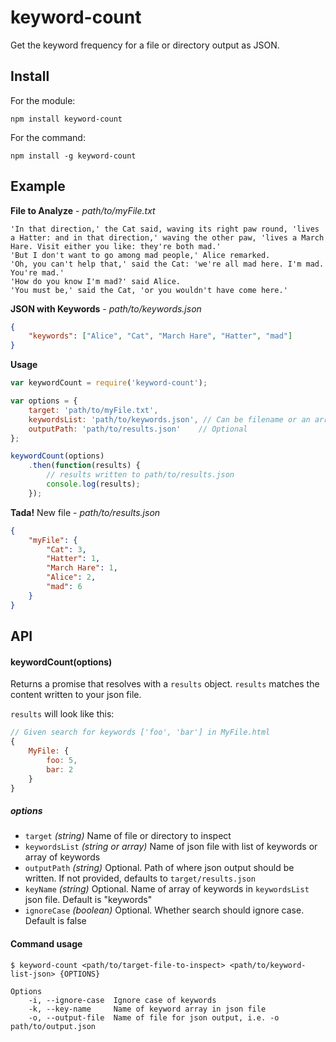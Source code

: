 # keyword-count

Get the keyword frequency for a file or directory output as JSON.

## Install

For the module:
```
npm install keyword-count
```

For the command:
```
npm install -g keyword-count
```

## Example

**File to Analyze** - _path/to/myFile.txt_
```
'In that direction,' the Cat said, waving its right paw round, 'lives a Hatter: and in that direction,' waving the other paw, 'lives a March Hare. Visit either you like: they're both mad.'
'But I don't want to go among mad people,' Alice remarked.
'Oh, you can't help that,' said the Cat: 'we're all mad here. I'm mad. You're mad.'
'How do you know I'm mad?' said Alice.
'You must be,' said the Cat, 'or you wouldn't have come here.'
```

**JSON with Keywords** - _path/to/keywords.json_
```json
{
	"keywords": ["Alice", "Cat", "March Hare", "Hatter", "mad"]
}
```

**Usage**
```javascript
var keywordCount = require('keyword-count');

var options = {
    target: 'path/to/myFile.txt',
    keywordsList: 'path/to/keywords.json', // Can be filename or an array of strings, i.e. ["foo", "bar"]
    outputPath: 'path/to/results.json'    // Optional
};

keywordCount(options)
    .then(function(results) {
        // results written to path/to/results.json
        console.log(results);
    });
```

**Tada!** New file - _path/to/results.json_
```json
{
	"myFile": {
		"Cat": 3,
		"Hatter": 1,
		"March Hare": 1,
		"Alice": 2,
		"mad": 6
	}
}
```

## API

#### keywordCount(options)

Returns a promise that resolves with a `results` object. `results` matches the content written to your json file.

`results` will look like this:

```javascript
// Given search for keywords ['foo', 'bar'] in MyFile.html
{
	MyFile: {
		foo: 5,
		bar: 2
	}
}
```

##### options

* `target` _(string)_ Name of file or directory to inspect
* `keywordsList` _(string or array)_ Name of json file with list of keywords or array of keywords
* `outputPath` _(string)_ Optional. Path of where json output should be written. If not provided, defaults to `target/results.json`
* `keyName` _(string)_ Optional. Name of array of keywords in `keywordsList` json file. Default is "keywords"
* `ignoreCase` _(boolean)_ Optional. Whether search should ignore case. Default is false

#### Command usage

```
$ keyword-count <path/to/target-file-to-inspect> <path/to/keyword-list-json> {OPTIONS}

Options
	-i, --ignore-case  Ignore case of keywords
	-k, --key-name     Name of keyword array in json file
	-o, --output-file  Name of file for json output, i.e. -o path/to/output.json
```

